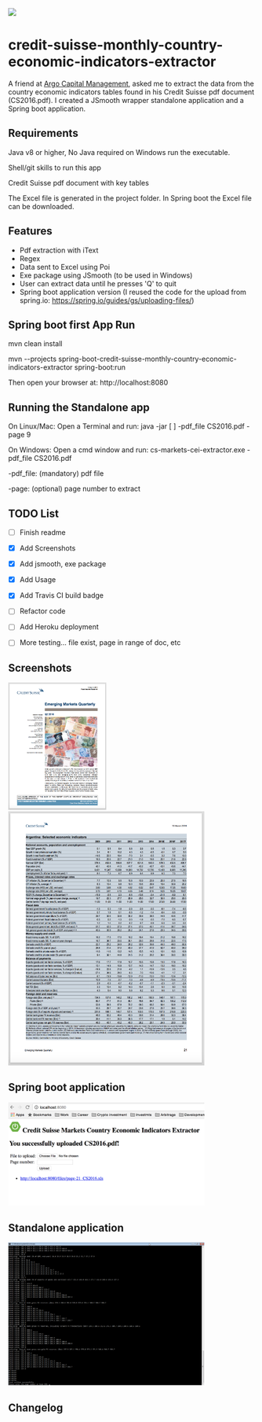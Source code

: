 <img src="https://travis-ci.org/aquenneville/credit-suisse-monthly-country-economic-indicators-extractor.svg?branch=master"/>

# credit-suisse-monthly-country-economic-indicators-extractor

A friend at [Argo Capital Management](http://www.argocm.com/about-argo), asked me to extract the data from the country economic indicators tables found in his Credit Suisse pdf document (CS2016.pdf). I created a JSmooth wrapper standalone application and a Spring boot application.

Requirements
------------
Java v8 or higher, No Java required on Windows run the executable.

Shell/git skills to run this app

Credit Suisse pdf document with key tables

The Excel file is generated in the project folder. In Spring boot the Excel file can be downloaded. 

Features 
------------
- Pdf extraction with iText
- Regex
- Data sent to Excel using Poi
- Exe package using JSmooth (to be used in Windows)
- User can extract data until he presses 'Q' to quit
- Spring boot application version (I reused the code for the upload from spring.io: https://spring.io/guides/gs/uploading-files/)

Spring boot first App Run  
-------------------------
mvn clean install 

mvn --projects spring-boot-credit-suisse-monthly-country-economic-indicators-extractor spring-boot:run

Then open your browser at: http://localhost:8080

Running the Standalone app
--------------------------
On Linux/Mac: Open a Terminal and run: java -jar [ ] -pdf_file CS2016.pdf -page 9

On Windows: Open a cmd window and run: cs-markets-cei-extractor.exe -pdf_file CS2016.pdf

-pdf_file: (mandatory) pdf file

-page: (optional) page number to extract


TODO List
------------
- [ ] Finish readme
- [x] Add Screenshots
- [x] Add jsmooth, exe package
- [x] Add Usage
- [x] Add Travis CI build badge
- [ ] Refactor code
- [ ] Add Heroku deployment
- [ ] More testing... file exist, page in range of doc, etc


Screenshots
------------
<img width="200" alt="1st page" src="images/cs2016-page1.png">
<img width="400" alt="Table data to extract" src="images/cs2016-page21.png">

Spring boot application
-----------------------
<img width="400" alt="Springboot execution" src="images/screenshot-springboot-execution.png">

Standalone application
----------------------
<img width="400" alt="Loop execution" src="images/screenshot-execution.png">


Changelog
------------
